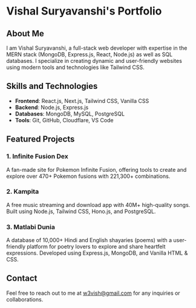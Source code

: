 # Vishal Suryavanshi's Portfolio

## About Me
I am Vishal Suryavanshi, a full-stack web developer with expertise in the MERN stack (MongoDB, Express.js, React, Node.js) as well as SQL databases. I specialize in creating dynamic and user-friendly websites using modern tools and technologies like Tailwind CSS.

## Skills and Technologies
- **Frontend**: React.js, Next.js, Tailwind CSS, Vanilla CSS
- **Backend**: Node.js, Express.js
- **Databases**: MongoDB, MySQL, PostgreSQL
- **Tools**: Git, GitHub, Cloudflare, VS Code

## Featured Projects
### 1. Infinite Fusion Dex
A fan-made site for Pokemon Infinite Fusion, offering tools to create and explore over 470+ Pokemon fusions with 221,300+ combinations.

### 2. Kampita
A free music streaming and download app with 40M+ high-quality songs. Built using Node.js, Tailwind CSS, Hono.js, and PostgreSQL.

### 3. Matlabi Dunia
A database of 10,000+ Hindi and English shayaries (poems) with a user-friendly platform for poetry lovers to explore and share heartfelt expressions. Developed using Express.js, MongoDB, and Vanilla HTML & CSS.

## Contact
Feel free to reach out to me at [w3vish@gmail.com](mailto:w3vish@gmail.com) for any inquiries or collaborations.
